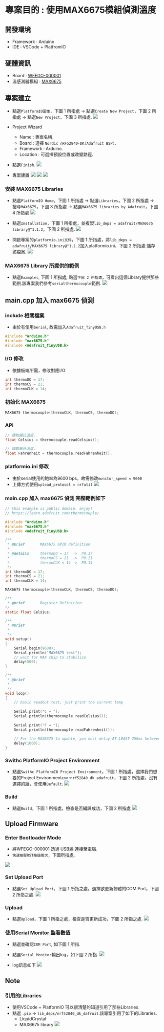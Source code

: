 # 專案目的 : 使用MAX6675模組偵測溫度

## 開發環境
* Framework : Arduino
* IDE : VSCode + PlatfromIO

## 硬體資訊
* Board : [WFEGO-000001](https://github.com/letter57/WFEGO_000001)
* 溫感測器模組 : [MAX6675](https://www.jmaker.com.tw/products/product261)

## 專案建立
* 點選`PlatformIO圖像`，下圖 1 所指處 -> 點選`Create New Project`，下圖 2 所指處 -> 點選`New Project`，下圖 3 所指處.
![](./image/0.png)  

* Project Wizard
  * Name : 專案名稱.
  * Board : 選擇 `Nordic nRF52840-DK(Adafruit BSP)`.
  * Framework : Arduino.
  * Location : 可選擇預設位置或改變路徑.

* 點選`Finish`.
![](./image/1.png) 

* 專案建置
![](./image/2.png) 
![](./image/3.png) 
![](./image/4.png) 

### 安裝 MAX6675 Libraries
* 點選`PlatformIO Home`，下圖 1 所指處 -> 點選`Libraries`，下圖 2 所指處 -> 搜尋`MAX6675`，下圖 3 所指處 -> 點選`MAX6675 libraries by Adafruit`，下圖 4 所指處
![](./image/10.png) 

* 點選`Installation`，下圖 1 所指處，並複製`lib_deps = adafruit/MAX6675 library@^1.1.2`，下圖 2 所指處.
![](./image/11.png) 

* 開啟專案的`platformio.ini文件`，下圖 1 所指處，將`lib_deps = adafruit/MAX6675 library@^1.1.2`加入platformio.ini，下圖 2 所指處.儲存該檔案.
![](./image/12.png) 

### MAX6675 Library 所提供的範例
* 點選`Examples`, 下圖 1 所指處, 點選`下圖 2 所指處`，可看出這個Library提供那些範例.該專案我們參考`serialthermocouple`範例.
![](./image/13.png) 

## main.cpp 加入 max6675 偵測
### include 相關檔案
* 由於有使用`Serial`, 故需加入`Adafruit_TinyUSB.h`
```c
#include "Arduino.h"
#include "max6675.h"
#include <Adafruit_TinyUSB.h>
``` 
### I/O 修改
* 依據板端所需，修改對應I/O
```c
int thermoDO = 17;
int thermoCS = 21;
int thermoCLK = 14;
```
### 初始化 MAX6675
``` cpp
MAX6675 thermocouple(thermoCLK, thermoCS, thermoDO);
```

### API
```c
// 讀取攝氏溫度.
float Celsius = thermocouple.readCelsius();

// 讀取華氏溫度.
float Fahrenheit = thermocouple.readFahrenheit();
```
### platformio.ini 修改
* 由於serial使用的鮑率為9600 bps，故需修改`monitor_speed = 9600`
* 上傳方式使用`upload_protocol = nrfutil`
![](./image/14.png) 

### main.cpp 加入 max6675 偵測 完整範例如下
```c
// this example is public domain. enjoy!
// https://learn.adafruit.com/thermocouple/

#include "Arduino.h"
#include "max6675.h"
#include <Adafruit_TinyUSB.h>

/**
 * @brief       MAX6675 GPIO definition
 * 
 * @details     thermoDO = 17  ->  P0.17
 *              thermoCS = 21  ->  P0.21
 *              thermoCLK = 14 ->  P0.14
 */
int thermoDO = 17;
int thermoCS = 21;
int thermoCLK = 14;

MAX6675 thermocouple(thermoCLK, thermoCS, thermoDO);

/**
 * @brief       Register Definition.
*/
static float Celsius;

/**
 * @brief       
 * 
 */
void setup()
{
    Serial.begin(9600); 
    Serial.println("MAX6675 test");
    // wait for MAX chip to stabilize
    delay(500);
}

/**
 * @brief       
 * 
 */
void loop()
{
    // basic readout test, just print the current temp
  
    Serial.print("C = "); 
    Serial.println(thermocouple.readCelsius());
    
    Serial.print("F = ");
    Serial.println(thermocouple.readFahrenheit());
 
    // For the MAX6675 to update, you must delay AT LEAST 250ms between reads!
    delay(1000);
}
```

### Swithc PlatformIO Project Environment
* 點選`Swithc PlatformIO Project Environment`，下圖 1 所指處，選擇我們想要的Project Environment`env:nrf52840_dk_adafruit`，下圖 2 所指處，沒有選擇的話，會使用`Default`.
![](./image/20.png) 

### Build
* 點選`Build`，下圖 1 所指處，檢查是否編譯成功，下圖 2 所指處
![](./image/21.png) 

## Upload Firmware
### Enter Bootloader Mode
* 將WFEGO-000001 透過 USB線 連接至電腦.
* `快速按壓RST按鈕兩次`，下圖所指處.   

![](./image/30.png)

### Set Upload Port
* 點選`Set Upload Port`，下圖 1 所指之處，選擇欲更新韌體的COM Port，下圖 2 所指之處.
![](./image/31.png)

### Upload
* 點選`Upload`，下圖 1 所指之處，檢查是否更新成功，下圖 2 所指之處.
![](./image/32.png)


### 使用Serial Monitor 監看數值
* 點選並確認`COM Port`, 如下圖 1 所指.
* 點選`Serial Monitor`輸出log，如下圖 2 所指.
![](./image/40.png) 

* log訊息如下
![](./image/41.png) 

## Note
### 引用的Libraries
* 使用VSCode + PlatformIO 可以很清楚的知道引用了那些Libraries.
* 點選 `.pio` -> `lib_deps/nrf52840_dk_dafruit`.該專案引用了如下的Libraries.
  * LiquidCrystal
  * MAX6675 library
![](./image/50.png)
